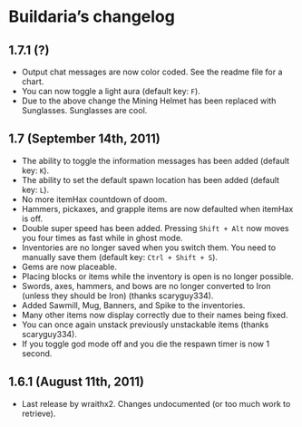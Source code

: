 Buildaria’s changelog
===================

1.7.1 (?)
-------------------------------------------------
* Output chat messages are now color coded. See the readme file for a chart.
* You can now toggle a light aura (default key: `F`).
* Due to the above change the Mining Helmet has been replaced with Sunglasses. Sunglasses are cool.


1.7 (September 14th, 2011)
-------------------------------------------------
* The ability to toggle the information messages has been added (default key: `K`).
* The ability to set the default spawn location has been added (default key: `L`).
* No more itemHax countdown of doom.
* Hammers, pickaxes, and grapple items are now defaulted when itemHax is off.
* Double super speed has been added. Pressing `Shift + Alt` now moves you four times as fast while in ghost mode.
* Inventories are no longer saved when you switch them. You need to manually save them (default key: `Ctrl + Shift + S`).
* Gems are now placeable.
* Placing blocks or items while the inventory is open is no longer possible.
* Swords, axes, hammers, and bows are no longer converted to Iron (unless they should be Iron) (thanks scaryguy334).
* Added Sawmill, Mug, Banners, and Spike to the inventories.
* Many other items now display correctly due to their names being fixed.
* You can once again unstack previously unstackable items (thanks scaryguy334).
* If you toggle god mode off and you die the respawn timer is now 1 second.


1.6.1 (August 11th, 2011)
-------------------------------------------------
* Last release by wraithx2. Changes undocumented (or too much work to retrieve).